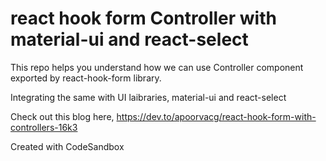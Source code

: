 # react hook form Controller with material-ui and react-select 

This repo helps you understand how we can use Controller component exported by react-hook-form library.

Integrating the same with UI laibraries, material-ui and react-select

Check out this blog here,
https://dev.to/apoorvacg/react-hook-form-with-controllers-16k3

Created with CodeSandbox
